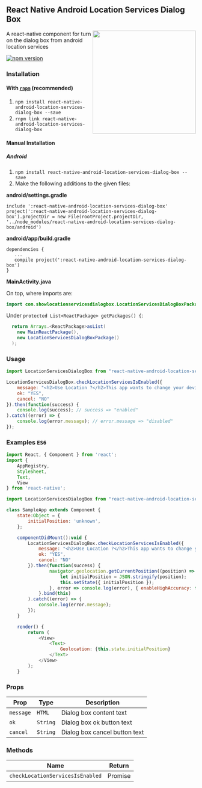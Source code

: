 ## React Native Android Location Services Dialog Box
<img width="274px" align="right" src="https://raw.githubusercontent.com/webyonet/react-native-android-location-services-dialog-box/master/demo.gif" />

A react-native component for turn on the dialog box from android location services

[![npm version](https://badge.fury.io/js/react-native-android-location-services-dialog-box.svg)](https://badge.fury.io/js/react-native-android-location-services-dialog-box)

### Installation

#### With [`rnpm`](https://github.com/rnpm/rnpm) (recommended)

1. `npm install react-native-android-location-services-dialog-box --save`
2. `rnpm link react-native-android-location-services-dialog-box`

#### Manual Installation

##### Android

1. `npm install react-native-android-location-services-dialog-box --save`
2. Make the following additions to the given files:

**android/settings.gradle**

```
include ':react-native-android-location-services-dialog-box'
project(':react-native-android-location-services-dialog-box').projectDir = new File(rootProject.projectDir, '../node_modules/react-native-android-location-services-dialog-box/android')
```

**android/app/build.gradle**

```
dependencies {
   ...
   compile project(':react-native-android-location-services-dialog-box')
}
```

**MainActivity.java**

On top, where imports are:
```java
import com.showlocationservicesdialogbox.LocationServicesDialogBoxPackage;
```

Under `protected List<ReactPackage> getPackages() {`:  
```java
  return Arrays.<ReactPackage>asList(
    new MainReactPackage(),
    new LocationServicesDialogBoxPackage()
  );
```

### Usage

```javascript
import LocationServicesDialogBox from "react-native-android-location-services-dialog-box";

LocationServicesDialogBox.checkLocationServicesIsEnabled({
    message: "<h2>Use Location ?</h2>This app wants to change your device settings:<br/><br/>Use GPS, Wi-Fi, and cell network for location<br/><br/><a href='#'>Learn more</a>",
    ok: "YES",
    cancel: "NO"
}).then(function(success) {
    console.log(success); // success => "enabled"
).catch((error) => {
    console.log(error.message); // error.message => "disabled"
});
```

### Examples `ES6`
```javascript
import React, { Component } from 'react';
import {
    AppRegistry,
    StyleSheet,
    Text,
    View
} from 'react-native';

import LocationServicesDialogBox from "react-native-android-location-services-dialog-box";

class SampleApp extends Component {
    state:Object = {
        initialPosition: 'unknown',
    };

    componentDidMount():void {
        LocationServicesDialogBox.checkLocationServicesIsEnabled({
            message: "<h2>Use Location ?</h2>This app wants to change your device settings:<br/><br/>Use GPS, Wi-Fi, and cell network for location<br/><br/><a href='#'>Learn more</a>",
            ok: "YES",
            cancel: "NO"
        }).then(function(success) {
                navigator.geolocation.getCurrentPosition((position) => {
                    let initialPosition = JSON.stringify(position);
                    this.setState({ initialPosition });
                }, error => console.log(error), { enableHighAccuracy: false, timeout: 20000, maximumAge: 1000 });
            }.bind(this)
        ).catch((error) => {
            console.log(error.message);
        });
    }

    render() {
        return (
            <View>
                <Text>
                    Geolocation: {this.state.initialPosition}
                </Text>
            </View>
        );
    }
```

### Props

| Prop             | Type        | Description                    |
|------------------|-------------|--------------------------------|
|`message`         |`HTML`       |Dialog box content text         |
|`ok`              |`String`     |Dialog box ok button text       |
|`cancel`          |`String`     |Dialog box cancel button text   |

### Methods

| Name                               | Return             |
|------------------------------------|--------------------|
|`checkLocationServicesIsEnabled`    | Promise            |